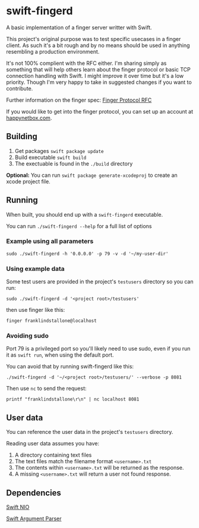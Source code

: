 # swift-fingerd


A basic implementation of a finger server writter with Swift.

This project's original purpose was to test specific usecases in a finger client. As such it's a bit rough and by no means
should be used in anything resembling a production environment.

It's not 100% complient with the RFC either. I'm sharing simply as something that will help others learn about the finger
protocol or basic TCP connection handling with Swift. I might improve it over time but it's a low priority. Though I'm
very happy to take in suggested changes if you want to contribute.

Further information on the finger spec: [Finger Protocol RFC](https://datatracker.ietf.org/doc/html/rfc1288)

If you would like to get into the finger protocol, you can set up an account at [happynetbox.com](https://happynetbox.com).


## Building

1. Get packages `swift package update`
2. Build executable `swift build`
3. The exectuable is found in the `./build` directory

**Optional:**  You can run `swift package generate-xcodeproj` to create an xcode project file.


## Running

When built, you should end up with a `swift-fingerd` executable.

You can run `./swift-fingerd --help` for a full list of options

### Example using all parameters
`sudo ./swift-fingerd -h '0.0.0.0' -p 79 -v -d '~/my-user-dir'`

### Using example data

Some test users are provided in the project's `testusers` directory so you can run:

`sudo ./swift-fingerd -d '<project root>/testusers'`

then use finger like this:

`finger franklindstallone@localhost`

### Avoiding sudo

Port 79 is a privileged port so you'll likely need to use sudo, even if you run it as `swift run`, when
using the default port.

You can avoid that by running swift-fingerd like this:

`./swift-fingerd -d '~/<project root>/testusers/' --verbose -p 8081`

Then use `nc` to send the request:

`printf "franklindstallone\r\n" | nc localhost 8081`


## User data

You can reference the user data in the project's `testusers` directory.

Reading user data assumes you have:

1. A directory containing text files
2. The text files match the filename format `<username>.txt`
3. The contents within `<username>.txt` will be returned as the response.
4. A missing `<username>.txt` will return a user not found response.


## Dependencies

[Swift NIO](https://github.com/apple/swift-nio)

[Swift Argument Parser](https://github.com/apple/swift-argument-parser)
